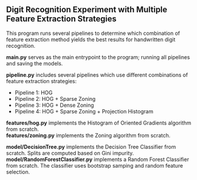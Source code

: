 ## Digit Recognition Experiment with Multiple Feature Extraction Strategies

This program runs several pipelines to determine which combination of feature extraction method yields the best results for handwritten digit recognition.

**main.py** serves as the main entrypoint to the program; running all pipelines and saving the models.

**pipeline.py** includes several pipelines which use different combinations of feature extraction strategies:
- Pipeline 1: HOG
- Pipeline 2: HOG + Sparse Zoning
- Pipeline 3: HOG + Dense Zoning
- Pipeline 4: HOG + Sparse Zoning + Projection Histogram

**features/hog.py** implements the Histogram of Oriented Gradients algorithm from scratch.<br>
**features/zoning.py** implements the Zoning algorithm from scratch.

**model/DecisionTree.py** implements the Decision Tree Classifier from scratch. Splits are computed based on Gini impurity.<br>
**model/RandomForestClassifier.py** implements a Random Forest Classifier from scratch. The classifier uses bootstrap samping and random feature selection.